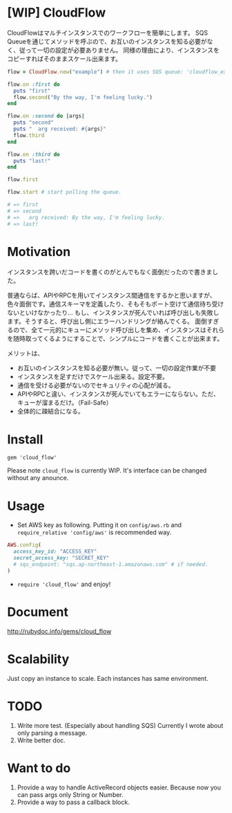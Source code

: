 [WIP] CloudFlow
=========

CloudFlowはマルチインスタンスでのワークフローを簡単にします。
SQS Queueを通じてメソッドを呼ぶので、お互いのインスタンスを知る必要がなく、従って一切の設定が必要ありません。
同様の理由により、インスタンスをコピーすればそのままスケール出来ます。

```ruby
flow = CloudFlow.new("example") # then it uses SQS queue: 'cloudflow_example'

flow.on :first do
  puts "first"
  flow.second("By the way, I'm feeling lucky.")
end

flow.on :second do |args|
  puts "second"
  puts "  arg received: #{args}"
  flow.third
end

flow.on :third do
  puts "last!"
end

flow.first

flow.start # start polling the queue.

# => first 
# => second
# =>   arg received: By the way, I'm feeling lucky.
# => last!
```

Motivation
=========

インスタンスを跨いだコードを書くのがとんでもなく面倒だったので書きました。

普通ならば、APIやRPCを用いてインスタンス間通信をするかと思いますが、色々面倒です。通信スキーマを定義したり、そもそもポート空けて通信待ち受けないといけなかったり…
もし、インスタンスが死んでいれば呼び出しも失敗します。そうすると、呼び出し側にエラーハンドリングが絡んでくる。
面倒すぎるので、全て一元的にキューにメソッド呼び出しを集め、インスタンスはそれらを随時取ってくるようにすることで、シンプルにコードを書くことが出来ます。

メリットは、

- お互いのインスタンスを知る必要が無い。従って、一切の設定作業が不要
- インスタンスを足すだけでスケール出来る。設定不要。
- 通信を受ける必要がないのでセキュリティの心配が減る。
- APIやRPCと違い、インスタンスが死んでいてもエラーにならない。ただ、キューが溜まるだけ。（Fail-Safe）
- 全体的に疎結合になる。

Install
=========

`gem 'cloud_flow'`

Please note `cloud_flow` is currently WIP.
It's interface can be changed without any anounce.

Usage
=========

- Set AWS key as following. Putting it on `config/aws.rb` and `require_relative 'config/aws'` is recommended way.

```ruby
AWS.config(
  access_key_id: "ACCESS_KEY"
  secret_access_key: "SECRET_KEY"
  # sqs_endpoint: "sqs.ap-northeast-1.amazonaws.com" # if needed.
)
```

- `require 'cloud_flow'` and enjoy!


Document
=========

http://rubydoc.info/gems/cloud_flow

Scalability
=========

Just copy an instance to scale. Each instances has same environment.

TODO
=========
1. Write more test. (Especially about handling SQS) Currently I wrote about only parsing a message. 
2. Write better doc.

Want to do
========
1. Provide a way to handle ActiveRecord objects easier. Because now you can pass args only String or Number.
2. Provide a way to pass a callback block.
